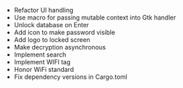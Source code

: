 - Refactor UI handling
- Use macro for passing mutable context into Gtk handler
- Unlock database on Enter
- Add icon to make password visible
- Add logo to locked screen
- Make decryption asynchronous
- Implement search
- Implement WIFI tag
- Honor WiFi standard
- Fix dependency versions in Cargo.toml
